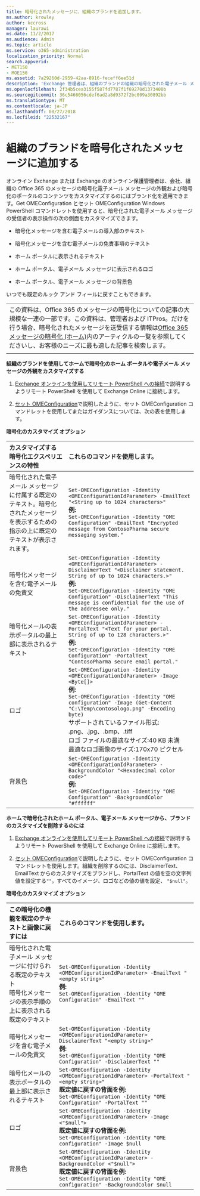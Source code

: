 ```yaml
---
title: 暗号化されたメッセージに、組織のブランドを追加します。
ms.author: krowley
author: kccross
manager: laurawi
ms.date: 11/2/2017
ms.audience: Admin
ms.topic: article
ms.service: o365-administration
localization_priority: Normal
search.appverid:
- MET150
- MOE150
ms.assetid: 7a29260d-2959-42aa-8916-feceff6ee51d
description: 'Exchange 管理者は、組織のブランドの組織の暗号化された電子メール メッセージや暗号化のポータルのコンテンツに適用できます。 '
ms.openlocfilehash: 2f34b5cea3155f587fd7787f1f69270d1373400b
ms.sourcegitcommit: 36c5466056cdef6ad2a8d9372f2bc009a30892bb
ms.translationtype: MT
ms.contentlocale: ja-JP
ms.lasthandoff: 08/27/2018
ms.locfileid: "22532167"
---
```

# <a name="add-your-organizations-brand-to-your-encrypted-messages"></a>組織のブランドを暗号化されたメッセージに追加する

オンライン Exchange または Exchange のオンライン保護管理者は、会社、組織の Office 365 のメッセージの暗号化電子メール メッセージの外観および暗号化のポータルのコンテンツをカスタマイズするのにはブランド化を適用できます。Get OMEConfiguration とセット OMEConfiguration Windows PowerShell コマンドレットを使用すると、暗号化された電子メール メッセージの受信者の表示操作の次の側面をカスタマイズできます。
  
- 暗号化メッセージを含む電子メールの導入部のテキスト
    
- 暗号化メッセージを含む電子メールの免責事項のテキスト
    
- ホーム ポータルに表示されるテキスト
    
- ホーム ポータル、電子メール メッセージに表示されるロゴ
    
- ホーム ポータル、電子メール メッセージの背景色
    
いつでも既定のルック アンド フィールに戻すこともできます。
  
||
|:-----|
|この資料は、Office 365 のメッセージの暗号化についての記事の大規模な一連の一部です。この資料は、管理者および ITPros。だけを行う場合、暗号化されたメッセージを送受信する情報は[Office 365 メッセージの暗号化 (ホーム)](ome.md)内のアーティクルの一覧を参照してくださいし、お客様のニーズに最も適した記事を検索します。 |
||
   
**組織のブランドを使用してホームで暗号化のホーム ポータルや電子メール メッセージの外観をカスタマイズする**
  
1. [Exchange オンラインを使用してリモート PowerShell への接続](http://technet.microsoft.com/en-us/library/jj984289%28v=exchg.150%29.aspx)で説明するようリモート PowerShell を使用して Exchange Online に接続します。
    
2. [セット OMEConfiguration](http://technet.microsoft.com/en-us/3ef0aec0-ce28-411d-abe8-7236f082af1b)で説明したように、セット OMEConfiguration コマンドレットを使用してまたはガイダンスについては、次の表を使用します。 
    
**暗号化のカスタマイズ オプション**

|**カスタマイズする暗号化エクスペリエンスの特性**|**これらのコマンドを使用します。**|
|:-----|:-----|
|暗号化された電子メール メッセージに付属する既定のテキスト。暗号化されたメッセージを表示するための指示の上に既定のテキストが表示されます。  <br/> | `Set-OMEConfiguration -Identity <OMEConfigurationIdParameter> -EmailText "<String up to 1024 characters>"` <br/> **例:**  <br/>  `Set-OMEConfiguration -Identity "OME Configuration" -EmailText "Encrypted message from ContosoPharma secure messaging system."`|
|暗号化メッセージを含む電子メールの免責文  <br/> | `Set-OMEConfiguration -Identity <OMEConfigurationIdParameter> -DisclaimerText "<Disclaimer statement. String of up to 1024 characters.>"` <br/> **例:**  <br/>  `Set-OMEConfiguration -Identity "OME Configuration" -DisclaimerText "This message is confidential for the use of the addressee only."` <br/> |
|暗号化メールの表示ポータルの最上部に表示されるテキスト<br/> | `Set-OMEConfiguration -Identity <OMEConfigurationIdParameter> -PortalText "<Text for your portal. String of up to 128 characters.>"` <br/> **例:**  <br/>  `Set-OMEConfiguration -Identity "OME Configuration" -PortalText "ContosoPharma secure email portal."` <br/> |
|ロゴ  <br/> | `Set-OMEConfiguration -Identity <OMEConfigurationIdParameter> -Image <Byte[]>` <br/> **例:**  <br/>  `Set-OMEConfiguration -Identity "OME configuration" -Image (Get-Content "C:\Temp\contosologo.png" -Encoding byte)` <br/> サポートされているファイル形式: .png、.jpg、.bmp、.tiff  <br/> ロゴ ファイルの最適なサイズ:40 KB 未満  <br/> 最適なロゴ画像のサイズ:170x70 ピクセル  <br/> |
|背景色  <br/> | `Set-OMEConfiguration -Identity <OMEConfigurationIdParameter> -BackgroundColor "<Hexadecimal color code>"` <br/> **例:**  <br/>  `Set-OMEConfiguration -Identity "OME Configuration" -BackgroundColor "#ffffff"` <br/> |
   
**ホームで暗号化されたホーム ポータル、電子メール メッセージから、ブランドのカスタマイズを削除するのには**
  
1. [Exchange オンラインを使用してリモート PowerShell への接続](http://technet.microsoft.com/library/jj984289%28v=exchg.150%29.aspx)で説明するようリモート PowerShell を使用して Exchange Online に接続します。
    
2. [セット OMEConfiguration](http://technet.microsoft.com/3ef0aec0-ce28-411d-abe8-7236f082af1b)で説明したように、セット OMEConfiguration コマンドレットを使用します。組織を削除するのには、DisclaimerText、EmailText からのカスタマイズをブランドし、PortalText の値を空の文字列値を設定する`""`。すべてのイメージ、ロゴなどの値の値を設定、 `"$null"`。
    
**暗号化のカスタマイズ オプション**

**この暗号化の機能を既定のテキストと画像に戻すには**|**これらのコマンドを使用します。**|
|:-----|:-----|
|暗号化された電子メール メッセージに付けられる既定のテキスト  <br/> 暗号化メッセージの表示手順の上に表示される既定のテキスト  <br/> | `Set-OMEConfiguration -Identity <OMEConfigurationIdParameter> -EmailText "<empty string>"` <br/> **例:**  <br/>  `Set-OMEConfiguration -Identity "OME Configuration" -EmailText ""` <br/> |
|暗号化メッセージを含む電子メールの免責文  <br/> | `Set-OMEConfiguration -Identity <OMEConfigurationIdParameter> DisclaimerText "<empty string>"` <br/> **例:**  <br/>  `Set-OMEConfiguration -Identity "OME Configuration" -DisclaimerText ""` <br/> |
|暗号化メールの表示ポータルの最上部に表示されるテキスト  <br/> | `Set-OMEConfiguration -Identity <OMEConfigurationIdParameter> -PortalText "<empty string>"` <br/> **既定値に戻すの背面を例:** <br/>  `Set-OMEConfiguration -Identity "OME Configuration" -PortalText ""` <br/> |
|ロゴ  <br/> | `Set-OMEConfiguration -Identity <OMEConfigurationIdParameter> -Image <"$null">` <br/> **既定値に戻すの背面を例:** <br/>  `Set-OMEConfiguration -Identity "OME configuration" -Image $null` <br/> |
|背景色  <br/> | `Set-OMEConfiguration -Identity <OMEConfigurationIdParameter> -BackgroundColor <"$null">` <br/> **既定値に戻すの背面を例:** <br/>  `Set-OMEConfiguration -Identity "OME configuration" -BackgroundColor $null` <br/> |
   

